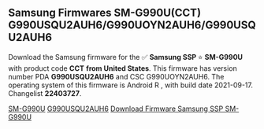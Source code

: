 <h2>Samsung Firmwares SM-G990U(CCT) G990USQU2AUH6/G990UOYN2AUH6/G990USQU2AUH6</h2>
Download the Samsung firmware for the ✅ <strong>Samsung SSP </strong> ⭐ <strong>SM-G990U</strong> with product code <strong>CCT</strong> <strong> from United States</strong>. This firmware has version number PDA <strong>G990USQU2AUH6</strong> and CSC G990UOYN2AUH6. The operating system of this firmware is Android R , with build date 2021-09-17. Changelist <strong>22403727</strong>.


[SM-G990U](https://samfirm.shop/samsung/model/SM-G990U)
[G990USQU2AUH6](https://samfirm.shop/samsung/pda/G990USQU2AUH6)
[Download Firmware Samsung SSP SM-G990U](https://samfirm.shop/samsung/firmware/457412)
